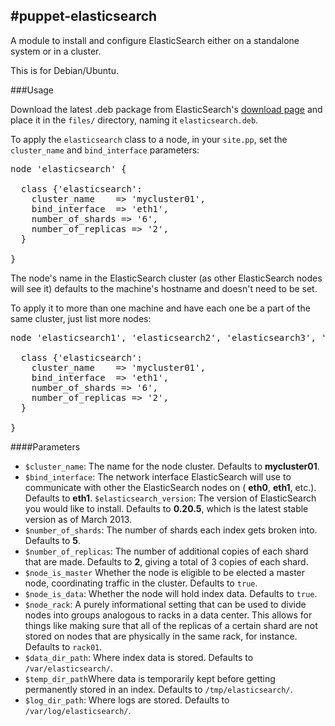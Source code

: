 #puppet-elasticsearch
---

A module to install and configure ElasticSearch either on a standalone system or in a cluster.

This is for Debian/Ubuntu.

###Usage

Download the latest .deb package from ElasticSearch's [download page](http://www.elasticsearch.org/download/) and place it in the `files/` directory, naming it `elasticsearch.deb`.

To apply the `elasticsearch` class to a node, in your `site.pp`, set the `cluster_name` and `bind_interface` parameters:

<pre>
node 'elasticsearch' {

  class {'elasticsearch':
    cluster_name    => 'mycluster01',
    bind_interface  => 'eth1',
    number_of_shards => '6',
    number_of_replicas => '2',
  }

}
</pre>

The node's name in the ElasticSearch cluster (as other ElasticSearch nodes will see it) defaults to the machine's hostname and doesn't need to be set.

To apply it to more than one machine and have each one be a part of the same cluster, just list more nodes:

<pre>
node 'elasticsearch1', 'elasticsearch2', 'elasticsearch3', 'elasticsearch4' {

  class {'elasticsearch':
    cluster_name    => 'mycluster01',
    bind_interface  => 'eth1',
    number_of_shards => '6',
    number_of_replicas => '2',
  }

}
</pre>

####Parameters

* `$cluster_name`: The name for the node cluster. Defaults to **mycluster01**.
* `$bind_interface`: The network interface ElasticSearch will use to communicate with other the ElasticSearch nodes on ( **eth0**, **eth1**, etc.). Defaults to **eth1**.
`$elasticsearch_version`: The version of ElasticSearch you would like to install. Defaults to **0.20.5**, which is the latest stable version as of March 2013.
* `$number_of_shards`: The number of shards each index gets broken into. Defaults to **5**.
* `$number_of_replicas`: The number of additional copies of each shard that are made. Defaults to **2**, giving a total of 3 copies of each shard.
* `$node_is_master` Whether the node is eligible to be elected a master node, coordinating traffic in the cluster. Defaults to `true`.
* `$node_is_data`: Whether the node will hold index data. Defaults to `true`.
* `$node_rack`: A purely informational setting that can be used to divide nodes into groups analogous
to racks in a data center. This allows for things like making sure that all of the replicas of a certain shard are not stored on nodes that are physically in the same rack, for instance. Defaults to `rack01`.
* `$data_dir_path`: Where index data is stored. Defaults to `/var/elasticsearch/`.
* `$temp_dir_path`Where data is temporarily kept before getting permanently stored in an index. Defaults to `/tmp/elasticsearch/`.
* `$log_dir_path`: Where logs are stored. Defaults to `/var/log/elasticsearch/`.